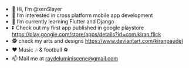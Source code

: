 - 👋 Hi, I’m @xenSlayer
- 👀 I’m interested in cross platform mobile app development
- 🌱 I’m currently learning Flutter and Django
- ⏬ Check out my first app published in google playstore https://play.google.com/store/apps/details?id=com.kiran.flick
- 🕵 check my arts and designs https://www.deviantart.com/kiranpaudel
- ❤ Music 🎶 & football ⚽
- 📫 Mail me at raydeluminiscene@gmail.com 
<!---
xenSlayer/xenSlayer is a ✨ special ✨ repository because its `README.md` (this file) appears on your GitHub profile.
You can click the Preview link to take a look at your changes.
--->
